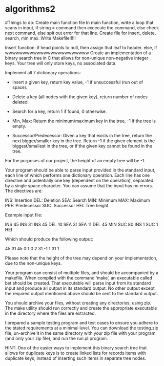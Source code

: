 # algorithms2

#Things to do:
  Create main function file
     In main function, write a loop that scans in input, if string = command then excecute the command, else check next command, else spit out error for that line. 
   Create file for insert, delete, search, min max. 
   Write Makefile!!!!! 


Insert function: if head points to null, then assign that leaf to header. else, if 
 wwwwwwwwwwwwwwwwwwwwwwww
Create an implementation of a binary search tree in C that allows for non-unique non-negative integer keys. Your tree will only store keys, no associated data.

Implement all 7 dictionary operations:

- Insert a given key, return key value, -1 if unsuccessful (run out of space).

- Delete a key (all nodes with the given key), return number of nodes deleted.

- Search for a key, return 1 if found, 0 otherwise.

- Min, Max: Return the minimum/maximum key in the tree, -1 if the tree is empty.

- Successor/Predecessor: Given a key that exists in the tree, return the next bigger/smaller key in the tree. Return -1 if the given element is the biggest/smallest in the tree, or if the given key cannot be found in the tree.

For the purposes of our project, the height of an empty tree will be -1.

Your program should be able to parse input provided in the standard input, each line of which performs one dictionary operation. Each line has one directive and potentially one key (dependent on the operation), separated by a single space character. You can assume that the input has no errors. The directives are:

INS: Insertion
DEL: Deletion
SEA: Search
MIN: Minimum
MAX: Maximum
PRE: Predecessor
SUC: Successor
HEI: Tree height

Example input file:

INS 45
INS 31
INS 45
DEL 10
SEA 31
SEA 11
DEL 45
MIN
SUC 80
INS 1
SUC 1
HEI

Which should produce the following output:

45
31
45
0
1
0
2
31
-1
1
31
1

Please note that the height of the tree may depend on your implementation, due to the non-unique keys.

Your program can consist of multiple files, and should be accompanied by a makefile. When compiled with the command ‘make’, an executable called bst should be created. That executable will parse input from its standard input and produce all output in its standard output. No other output except the required output mentioned above should be sent to the standard output.

You should archive your files, without creating any directories, using zip. The make utility should run correctly and create the appropriate executable in the directory where the files are extracted.

I prepared a sample testing program and test cases to ensure you adhere to the stated requirements at a minimal level. You can download the testing.zip file, un-archive it in the same directory with your zip file with your program (and only your zip file), and run the run.pl program.

HINT: One of the easier ways to implement this binary search tree that allows for duplicate keys is to create linked lists for records items with duplicate keys, instead of inserting such items in separate tree nodes.
